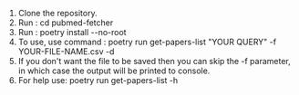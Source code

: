 1. Clone the repository.
2. Run : cd pubmed-fetcher
3. Run : poetry install --no-root
4. To use, use command : poetry run get-papers-list "YOUR QUERY" -f YOUR-FILE-NAME.csv -d
6. If you don't want the file to be saved then you can skip the -f parameter, in which case the output will be printed to console.
7. For help use: poetry run get-papers-list -h         

        
